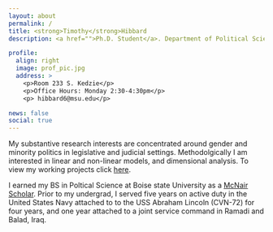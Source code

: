 ```yaml
---
layout: about
permalink: /
title: <strong>Timothy</strong>Hibbard
description: <a href="">Ph.D. Student</a>. Department of Political Science</a>. Michigan State University

profile:
  align: right
  image: prof_pic.jpg
  address: >
    <p>Room 233 S. Kedzie</p>
    <p>Office Hours: Monday 2:30-4:30pm</p>
    <p> hibbard6@msu.edu</p>

news: false
social: true
---
```


My substantive research interests are concentrated around gender and minority politics in legislative and judicial settings. Methodolgically I am interested in linear and non-linear models, and dimensional analysis. To view my working projects click [here](/_pages/projects/).

I earned my BS in Poltical Science at Boise state University as a [McNair Scholar](https://mcnairscholars.com/about/). Prior to my undergrad, I served five years on active duty in the United States Navy attached to to the USS Abraham Lincoln (CVN-72) for four years, and one year attached to a joint service command in Ramadi and Balad, Iraq.
